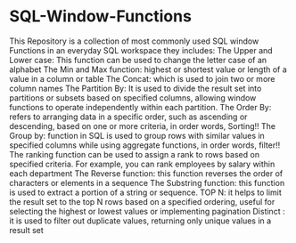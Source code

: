 # SQL-Window-Functions
This Repository is a collection of most commonly used SQL window Functions in an everyday SQL workspace
they includes:
The Upper and Lower case: This function can be used to change the letter case of an alphabet
The Min and Max function: highest or shortest value or length of a value in a column or table 
The Concat: which is used to join two or more column names
The Partition By: It is used to divide the result set into partitions or subsets based on specified columns, allowing window functions to operate independently within each partition.
The Order By: refers to arranging data in a specific order, such as ascending or descending, based on one or more criteria, in order words, Sorting!!
The Group by: function in SQL is used to group rows with similar values in specified columns while using aggregate functions, in order words, filter!!
The ranking function can be used to assign a rank to rows based on specified criteria. For example, you can rank employees by salary within each department
The Reverse function: this function reverses the order of characters or elements in a sequence
The Substring function: this function is used to extract a portion of a string or sequence.
TOP N: it helps to limit the result set to the top N rows based on a specified ordering, useful for selecting the highest or lowest values or implementing pagination
Distinct : it is used to filter out duplicate values, returning only unique values in a result set
